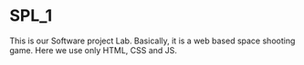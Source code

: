 # SPL_1


This is our Software project Lab. Basically, it is a web based space shooting game. Here we use only HTML, CSS and JS. 
